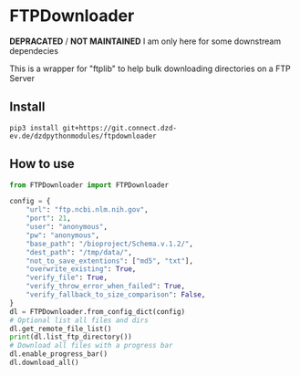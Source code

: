 # FTPDownloader

**DEPRACATED** / **NOT MAINTAINED** I am only here for some downstream dependecies

This is a wrapper for "ftplib" to help bulk downloading directories on a FTP Server

## Install

`pip3 install git+https://git.connect.dzd-ev.de/dzdpythonmodules/ftpdownloader`

## How to use

```python
from FTPDownloader import FTPDownloader

config = {
    "url": "ftp.ncbi.nlm.nih.gov",
    "port": 21,
    "user": "anonymous",
    "pw": "anonymous",
    "base_path": "/bioproject/Schema.v.1.2/",
    "dest_path": "/tmp/data/",
    "not_to_save_extentions": ["md5", "txt"],
    "overwrite_existing": True,
    "verify_file": True,
    "verify_throw_error_when_failed": True,
    "verify_fallback_to_size_comparison": False,
}
dl = FTPDownloader.from_config_dict(config)
# Optional list all files and dirs
dl.get_remote_file_list()
print(dl.list_ftp_directory())
# Download all files with a progress bar
dl.enable_progress_bar()
dl.download_all()
```
